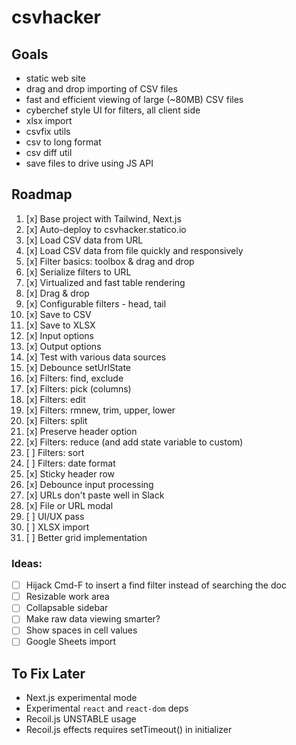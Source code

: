 # csvhacker

## Goals

- static web site
- drag and drop importing of CSV files
- fast and efficient viewing of large (~80MB) CSV files
- cyberchef style UI for filters, all client side
- xlsx import
- csvfix utils
- csv to long format
- csv diff util
- save files to drive using JS API

## Roadmap

1. [x] Base project with Tailwind, Next.js
1. [x] Auto-deploy to csvhacker.statico.io
1. [x] Load CSV data from URL
1. [x] Load CSV data from file quickly and responsively
1. [x] Filter basics: toolbox & drag and drop
1. [x] Serialize filters to URL
1. [x] Virtualized and fast table rendering
1. [x] Drag & drop
1. [x] Configurable filters - head, tail
1. [x] Save to CSV
1. [x] Save to XLSX
1. [x] Input options
1. [x] Output options
1. [x] Test with various data sources
1. [x] Debounce setUrlState
1. [x] Filters: find, exclude
1. [x] Filters: pick (columns)
1. [x] Filters: edit
1. [x] Filters: rmnew, trim, upper, lower
1. [x] Filters: split
1. [x] Preserve header option
1. [x] Filters: reduce (and add state variable to custom)
1. [ ] Filters: sort
1. [ ] Filters: date format
1. [x] Sticky header row
1. [x] Debounce input processing
1. [x] URLs don't paste well in Slack
1. [x] File or URL modal
1. [ ] UI/UX pass
1. [ ] XLSX import
1. [ ] Better grid implementation

### Ideas:

- [ ] Hijack Cmd-F to insert a find filter instead of searching the doc
- [ ] Resizable work area
- [ ] Collapsable sidebar
- [ ] Make raw data viewing smarter?
- [ ] Show spaces in cell values
- [ ] Google Sheets import

## To Fix Later

- Next.js experimental mode
- Experimental `react` and `react-dom` deps
- Recoil.js UNSTABLE usage
- Recoil.js effects requires setTimeout() in initializer
